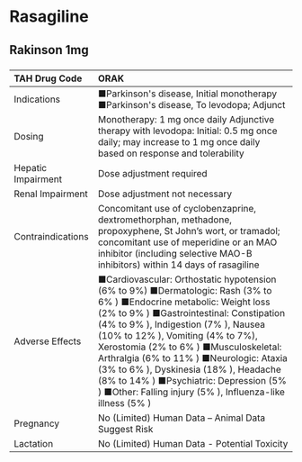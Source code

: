 # Rasagiline

## Rakinson 1mg

##### 

| TAH Drug Code      | ORAK                                                                                                                                                                                                                                                                                                                                                                                                                                                                              |
|:-------------------|:----------------------------------------------------------------------------------------------------------------------------------------------------------------------------------------------------------------------------------------------------------------------------------------------------------------------------------------------------------------------------------------------------------------------------------------------------------------------------------|
| Indications        | ■Parkinson's disease, Initial monotherapy ■Parkinson's disease, To levodopa; Adjunct                                                                                                                                                                                                                                                                                                                                                                                              |
| Dosing             | Monotherapy: 1 mg once daily Adjunctive therapy with levodopa: Initial: 0.5 mg once daily; may increase to 1 mg once daily based on response and tolerability                                                                                                                                                                                                                                                                                                                     |
| Hepatic Impairment | Dose adjustment required                                                                                                                                                                                                                                                                                                                                                                                                                                                          |
| Renal Impairment   | Dose adjustment not necessary                                                                                                                                                                                                                                                                                                                                                                                                                                                     |
| Contraindications  | Concomitant use of cyclobenzaprine, dextromethorphan, methadone, propoxyphene, St John’s wort, or tramadol; concomitant use of meperidine or an MAO inhibitor (including selective MAO-B inhibitors) within 14 days of rasagiline                                                                                                                                                                                                                                                 |
| Adverse Effects    | ■Cardiovascular: Orthostatic hypotension (6% to 9%) ■Dermatologic: Rash (3% to 6% ) ■Endocrine metabolic: Weight loss (2% to 9% ) ■Gastrointestinal: Constipation (4% to 9% ), Indigestion (7% ), Nausea (10% to 12% ), Vomiting (4% to 7%), Xerostomia (2% to 6% ) ■Musculoskeletal: Arthralgia (6% to 11% ) ■Neurologic: Ataxia (3% to 6% ), Dyskinesia (18% ), Headache (8% to 14% ) ■Psychiatric: Depression (5% ) ■Other: Falling injury (5% ), Influenza-like illness (5% ) |
| Pregnancy          | No (Limited) Human Data – Animal Data Suggest Risk                                                                                                                                                                                                                                                                                                                                                                                                                                |
| Lactation          | No (Limited) Human Data - Potential Toxicity                                                                                                                                                                                                                                                                                                                                                                                                                                      |

